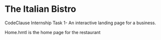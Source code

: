 # The Italian Bistro
CodeClause Internship Task 1- An interactive landing page for a business.

Home.hmtl is the home page for the restaurant
